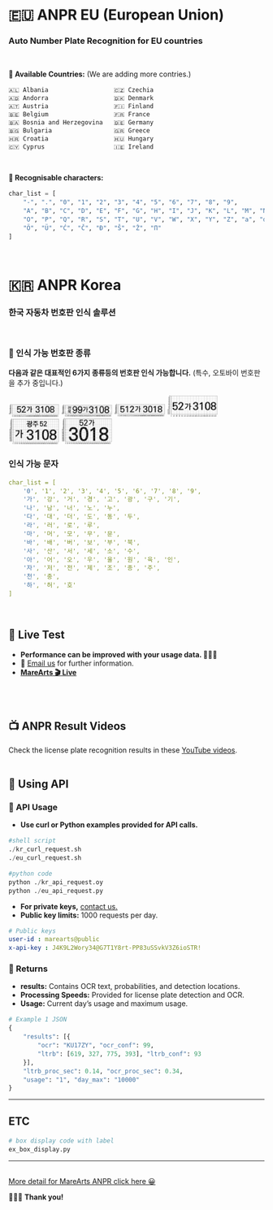 # 🇪🇺 ANPR EU (European Union)
### Auto Number Plate Recognition for EU countries
<br>

**🦋 Available Countries:** (We are adding more contries.)
```
🇦🇱 Albania                  🇨🇿 Czechia
🇦🇩 Andorra                  🇩🇰 Denmark
🇦🇹 Austria                  🇫🇮 Finland
🇧🇪 Belgium                  🇫🇷 France
🇧🇦 Bosnia and Herzegovina   🇩🇪 Germany
🇧🇬 Bulgaria                 🇬🇷 Greece
🇭🇷 Croatia                  🇭🇺 Hungary
🇨🇾 Cyprus                   🇮🇪 Ireland
```
<br>

**🦋 Recognisable characters:**
```python
char_list = [
    "-", ".", "0", "1", "2", "3", "4", "5", "6", "7", "8", "9",
    "A", "B", "C", "D", "E", "F", "G", "H", "I", "J", "K", "L", "M", "N",
    "O", "P", "Q", "R", "S", "T", "U", "V", "W", "X", "Y", "Z", "a", "d", "i", "m", "o",
    "Ö", "Ü", "Ć", "Č", "Đ", "Š", "Ž", "П"
]
```
<br>

# 🇰🇷 ANPR Korea
### 한국 자동차 번호판 인식 솔루션
<br>

### 🦋 인식 가능 번호판 종류
**다음과 같은 대표적인 6가지 종류등의 번호판 인식 가능합니다.** (특수, 오토바이 번호판을 추가 중입니다.)

<img src="./md_images/Screenshot_2021-05-10_at_21.17.09.png" width="100">
<img src="./md_images/Screenshot_2021-05-10_at_21.16.47.png" width="100">
<img src="./md_images/Screenshot_2021-05-10_at_21.16.29.png" width="100">
<img src="./md_images/Screenshot_2021-05-10_at_21.17.01.png" width="100">
<img src="./md_images/Screenshot_2021-05-10_at_21.16.54.png" width="100">
<img src="./md_images/Screenshot_2021-05-10_at_21.16.39.png" width="100">


### **인식 가능 문자**

```yaml
char_list = [
    '0', '1', '2', '3', '4', '5', '6', '7', '8', '9', 
    '가', '강', '거', '경', '고', '광', '구', '기',
    '나', '남', '너', '노', '누',
    '다', '대', '더', '도', '동', '두',
    '라', '러', '로', '루',
    '마', '머', '모', '무', '문',
    '바', '배', '버', '보', '부', '북',
    '사', '산', '서', '세', '소', '수',
    '아', '어', '오', '우', '울', '원', '육', '인',
    '자', '저', '전', '제', '조', '종', '주',
    '천', '충',
    '하', '허', '호'
]
```
<br>

## 🤖 Live Test
- **Performance can be improved with your usage data. 🙇🏻‍♂️**
- 📧 [Email us](mailto:hello@marearts.com) for further information.
- [**MareArts 🎬 Live**](http://live.marearts.com/)
<br>
<br>

## 📺 ANPR Result Videos
Check the license plate recognition results in these [YouTube videos](https://www.youtube.com/playlist?list=PLvX6vpRszMkxJBJf4EjQ5VCnmkjfE59-J).
<br>
<br>

## 📝 Using API

### 🔬 API Usage
- **Use curl or Python examples provided for API calls.**
```python
#shell script
./kr_curl_request.sh
./eu_curl_request.sh
```
```python
#python code
python ./kr_api_request.oy
python ./eu_api_request.py
```
- **For private keys,** [contact us.](mailto:hello@marearts.com)
- **Public key limits:** 1000 requests per day.
```yaml
# Public keys
user-id : marearts@public
x-api-key : J4K9L2Wory34@G7T1Y8rt-PP83uSSvkV3Z6ioSTR!
```
### 🔬 Returns
- **results:** Contains OCR text, probabilities, and detection locations.
- **Processing Speeds:** Provided for license plate detection and OCR.
- **Usage:** Current day’s usage and maximum usage.

```python
# Example 1 JSON
{
    "results": [{
        "ocr": "KU17ZY", "ocr_conf": 99,
        "ltrb": [619, 327, 775, 393], "ltrb_conf": 93
    }],
    "ltrb_proc_sec": 0.14, "ocr_proc_sec": 0.34,
    "usage": "1", "day_max": "10000"
}
```
---

## ETC
```python
# box display code with label
ex_box_display.py
```

---
<br>


<a href=https://www.marearts.com/Automatic-Number-Plate-Recognition-74c24beadd6345fb8d2c6cb38d6fff63 >
More detail for MareArts ANPR click here 😀
 </a>
<br>

🙇🏻‍♂️ **Thank you!**
<br>


